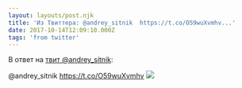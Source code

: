 ```yaml
---
layout: layouts/post.njk
title: 'Из Твиттера: @andrey_sitnik  https://t.co/O59wuXvmhv...'
date: 2017-10-14T12:09:10.000Z
tags: 'from twitter'
---
```

В ответ на [твит @andrey_sitnik](https://twitter.com/_/status/919171210088538112):

@andrey_sitnik  https://t.co/O59wuXvmhv
  <img src="https://pbs.twimg.com/media/DMGPKXdW4AEiBhF.jpg" />
